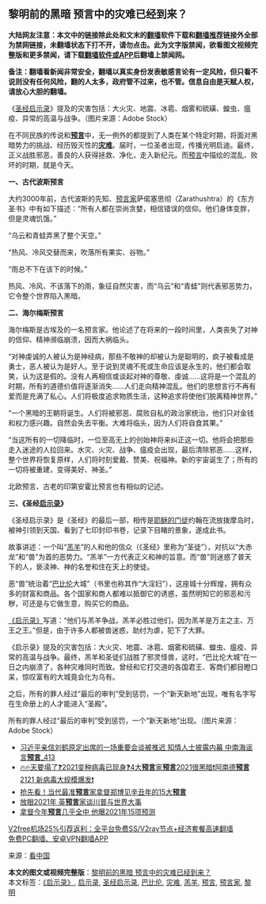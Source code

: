  <h2>黎明前的黑暗 预言中的灾难已经到来？</h2> <p class="notice"><b>大陆网友注意：本文中的链接除此处和文末的<a href="https://github.com/bannedbook/fanqiang" >翻墙</a>软件下载和<a href="https://github.com/killgcd/justmysocks/blob/master/README.md">翻墙推荐</a>链接外全部为禁网链接，未翻墙状态下打不开，请勿点击。此为文字版禁闻，欲看图文视频完整版和更多禁闻，请下载<a href="https://github.com/bannedbook/fanqiang">翻墙软件或APP</a>后翻墙上禁闻网。</p><p>备注：翻墙看新闻非常安全，翻墙以真实身份发表敏感言论有一定风险，但只看不说则没有任何风险，翻的人太多，政府管不过来，也不管。信息自由是天赋人权，请放心大胆的翻墙。</b></p>  <div class="entry"> <p id="conimg">《<a href="https://www.bannedbook.org/bnews/tag/%E5%9C%A3%E7%BB%8F%E5%90%AF%E7%A4%BA%E5%BD%95/" class="st_tag internal_tag" rel="tag" title="标签 圣经启示录 下的日志">圣经启示录</a>》提及的灾害包括：大火灾、地震、冰雹、烟雾和硫磺、蝗虫、瘟疫、异常的高温与战争。（图片来源：Adobe Stock）</p> <p>在不同民族的传说和<strong><span class='wp_keywordlink'><a href="https://www.bannedbook.org/forum5/" title="预言玄学禁书下载" rel="nofollow">预言</a></span></strong>中，无一例外的都提到了人类在某个特定时期，将面对黑暗势力的挑战、经历毁灭性的<strong><a href="https://www.bannedbook.org/bnews/tag/%E7%81%BE%E9%9A%BE/" class="st_tag internal_tag" rel="tag" title="标签 灾难 下的日志">灾难</a></strong>。届时，一位圣者出现，传播光明启迪。最终，正义战胜邪恶，善良的人获得拯救、净化，走入新纪元。而<a href="https://www.bannedbook.org/bnews/tag/%e9%a2%84%e8%a8%80/" class="st_tag internal_tag" rel="tag" title="标签 预言 下的日志">预言</a>中描绘的混乱、败坏的时期，就是今天。</p> <p><strong>一、古代波斯预言</strong></p> <p>大约3000年前，古代波斯的先知、<a href="https://www.bannedbook.org/bnews/tag/%e9%a2%84%e8%a8%80%e5%ae%b6/" class="st_tag internal_tag" rel="tag" title="标签 预言家 下的日志">预言家</a>萨偌塞思彻（Zarathushtra）的《东方圣书》中有如下描述：“所有人都在崇尚贪婪，相信错误的信仰。他们身体变胖，但是灵魂饥饿。”</p> <p>“乌云和青蛙弄黑了整个天空。”</p>  <p>“热风、冷风交替而来，吹落所有果实、谷物。”</p> <p>“雨总不下在该下的时候。”</p> <p>热风、冷风、不该落下的雨，象征自然灾害，而“乌云”和“青蛙”则代表邪恶势力，它令整个世界陷入黑暗。</p> <p><strong>二、海尔梅斯预言</strong></p> <p>海尔梅斯是古埃及的一名预言家。他论述了在将来的一段时间里，人类丧失了对神的信仰、精神濒临崩溃，因而大祸临头。</p>  <p>“对神虔诚的人被认为是神经病，那些不敬神的却被认为是聪明的，疯子被看成是勇士，恶人被认为是好人。至于说到灵魂不死或生命应该是永生的，他们都会取笑，认为这是假的。没有人再相信或谈起对神的尊敬、虔诚……这将是一个混乱的时期，所有的道德价值将逐渐消失……人们走向精神混乱。他们的思想言行不再有爱而是充满了私心。人们将极度追求物质生活，这种追求将使他们脱离精神世界。”</p> <p>“一个黑暗的王朝将诞生。人们将被邪恶、腐败自私的政治家统治，他们只对金钱和权力感兴趣。自然会失去平衡。大难将临头，因为人们将自食其果。”</p> <p>“当这所有的一切降临时，一位至高无上的创始神将来纠正这一切。他将会把那些走入迷途的人拉回来。水灾、火灾、战争、瘟疫会出现，最后清除邪恶……这样，整个世界将恢复原样，人们将时刻爱戴、赞美、祝福神。新的宇宙诞生了；所有的一切将被重建，变得美好、神圣。”</p> <p>北欧预言、古老的印第安霍比预言也有相似的记述。</p> <p><strong>三、《圣经<a href="https://www.bannedbook.org/bnews/tag/%E5%90%AF%E7%A4%BA%E5%BD%95/" class="st_tag internal_tag" rel="tag" title="标签 启示录 下的日志">启示录</a>》</strong></p>  <p>《圣经启示录》是《圣经》的最后一部，相传是<span class='wp_keywordlink'><a href="https://www.bannedbook.org/forum2/topic1317.html" title="耶稣的门徒是在搞政治吗" target="_blank">耶稣的门徒</a></span>约翰在流放拨摩岛时，被神引领到天国、看到了七印封印书卷，记录下目睹的景象，遂成此书。</p> <p>故事讲述：一个叫“<a href="https://www.bannedbook.org/bnews/tag/%E7%BE%94%E7%BE%8A/" class="st_tag internal_tag" rel="tag" title="标签 羔羊 下的日志">羔羊</a>”的人和他的信众（《圣经》里称为“圣徒”），对抗以“大赤龙”和“兽”为首的恶势力。“羔羊”一方代表正义和神的旨意。而“兽”则迷惑了普天下的人，亵渎神、神的名誉和住在天上的使徒。</p> <p>恶“兽”统治着“<a href="https://www.bannedbook.org/bnews/tag/%E5%B7%B4%E6%AF%94%E4%BC%A6/" class="st_tag internal_tag" rel="tag" title="标签 巴比伦 下的日志">巴比伦</a>大城”（书里也称其作“大淫妇”），这座城十分辉煌，拥有众多的财富和商品。各个国家和商人都难以抵御它的诱惑，虽然明知它的邪恶和污秽，可还是与它做生意，购买它的商品。</p> <p><a href="https://www.bannedbook.org/bnews/tag/%E3%80%8A%E5%90%AF%E7%A4%BA%E5%BD%95%E3%80%8B/" class="st_tag internal_tag" rel="tag" title="标签 《启示录》 下的日志">《启示录》</a>写道：“他们与羔羊争战，羔羊必胜过他们，因为羔羊是万主之主、万王之王。”但是，由于许多人都被兽迷惑，助纣为虐，犯下了大罪。</p> <p>《启示录》提及的灾害包括：大火灾、地震、冰雹、烟雾和硫磺、蝗虫、瘟疫、异常的高温与战争。最终，羔羊和圣徒们战胜了邪灵怪兽，这时，“巴比伦大城”在一日之内崩溃了，各种灾难同时而致。曾经和它打交道的各国君王、客商们都目瞪口呆，惊叹富有的大城竟会化为乌有。</p>  <p>之后，所有的罪人经过“最后的审判”受到惩罚，一个“新天新地”出现，唯有名字写在生命册上的人才能进入“圣殿”。</p> <p>所有的罪人经过“最后的审判”受到惩罚，一个“新天新地”出现。（图片来源：Adobe Stock）</p> <ul class='op-related-articles' title='相关阅读'> <li><a href='https://www.bannedbook.org/bnews/comments/20201224/1453906.html' target='_blank'>习近平亲信刘鹤原定出席的一场重要会谈被推迟 知情人士披露内幕 中南海谣言<b>预言</b>_413</a></li> <li><a href='https://www.bannedbook.org/bnews/bannedvideo/20201224/1453880.html' target='_blank'>🔥🔥天要塌了❓2021变种病毒已现身❓4大<b>预言</b>家<b>预言</b>2021很黑暗❗阿南德<b>预言</b>2121 新病毒大规模爆发❗</a></li> <li><a href='https://www.bannedbook.org/bnews/comments/20201224/1453873.html' target='_blank'>抢先看！当代最准<b>预言</b>家拿督郑博见辛丑年的15大<b>预言</b></a></li> <li><a href='https://www.bannedbook.org/bnews/comments/20201224/1453688.html' target='_blank'>放眼2021年 英<b>预言</b>家谈川普与世界大事</a></li> <li><a href='https://www.bannedbook.org/bnews/worldnews/20201223/1453371.html' target='_blank'>拿督今年<b>预言</b>几乎全中 他曝2021年15项预测</a></li> </ul> <p class="texttj"> <a href="https://www.bannedbook.org/forum23/topic22702.html" target="_blank">V2free机场25%引荐返利：全平台免费SS/V2ray节点+经济套餐高速翻墙</a><br/> <a href="https://github.com/bannedbook/fanqiang/wiki/%E7%A6%81%E9%97%BB%E7%BD%91%E5%AE%89%E5%8D%93%E7%BF%BB%E5%A2%99%E6%96%B0%E9%97%BBAPP" target="_blank">免费PC翻墙、安卓VPN翻墙APP</a></p><p> 来源：<span class='wp_keywordlink_affiliate'><a href="https://www.secretchina.com/" title="看中国" target="_blank">看中国</a></span> </p><a name='sharetosocial'></a>       <div><b>本文的图文或视频完整版</b>：<a href='https://www.bannedbook.org/bnews/comments/20201224/1453985.html'>黎明前的黑暗 预言中的灾难已经到来？</a></div>  </div><!--END ENTRY--> <div class="postfooter"> <div>本文标签：<a href="https://www.bannedbook.org/bnews/tag/%E3%80%8A%E5%90%AF%E7%A4%BA%E5%BD%95%E3%80%8B/" rel="tag">《启示录》</a>, <a href="https://www.bannedbook.org/bnews/tag/%E5%90%AF%E7%A4%BA%E5%BD%95/" rel="tag">启示录</a>, <a href="https://www.bannedbook.org/bnews/tag/%E5%9C%A3%E7%BB%8F%E5%90%AF%E7%A4%BA%E5%BD%95/" rel="tag">圣经启示录</a>, <a href="https://www.bannedbook.org/bnews/tag/%E5%B7%B4%E6%AF%94%E4%BC%A6/" rel="tag">巴比伦</a>, <a href="https://www.bannedbook.org/bnews/tag/%E7%81%BE%E9%9A%BE/" rel="tag">灾难</a>, <a href="https://www.bannedbook.org/bnews/tag/%E7%BE%94%E7%BE%8A/" rel="tag">羔羊</a>, <a href="https://www.bannedbook.org/bnews/tag/%e9%a2%84%e8%a8%80/" rel="tag">预言</a>, <a href="https://www.bannedbook.org/bnews/tag/%e9%a2%84%e8%a8%80%e5%ae%b6/" rel="tag">预言家</a>, <a href="https://www.bannedbook.org/bnews/tag/%e9%bb%8e%e6%98%8e/" rel="tag">黎明</a></div>  </div><!--END POSTFOOTER--> 